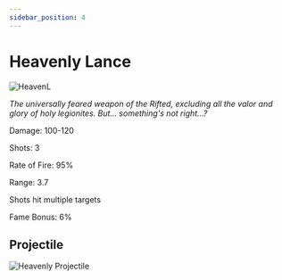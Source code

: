 ```yaml
---
sidebar_position: 4
---
```


# Heavenly Lance

![HeavenL](https://vwiki.valorserver.com/api/item/picture/heavenly%20lance)

<i>The universally feared weapon of the Rifted, excluding all the valor and glory of holy legionites. But... something's not right...?</i>

Damage: 100-120

Shots: 3

Rate of Fire: 95%

Range: 3.7

Shots hit multiple targets

Fame Bonus: 6%

## Projectile

![Heavenly Projectile](https://cdn.discordapp.com/attachments/953134990428868629/994769724665761963/heavenlylance.gif)
